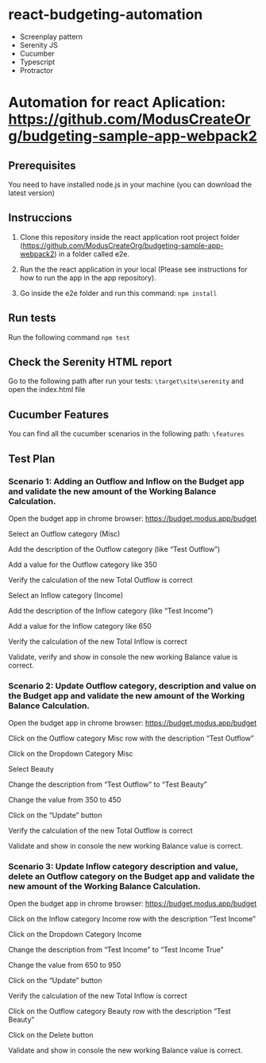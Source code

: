 # react-budgeting-automation
- Screenplay pattern 
- Serenity JS
- Cucumber
- Typescript
- Protractor

# Automation for react Aplication: https://github.com/ModusCreateOrg/budgeting-sample-app-webpack2

## Prerequisites

You need to have installed node.js in your machine (you can download the latest version)

## Instruccions 

1. Clone this repository inside the react application root project folder (https://github.com/ModusCreateOrg/budgeting-sample-app-webpack2) in a folder called e2e.

2. Run the the react application in your local (Please see instructions for how to run the app in the app repository).

3. Go inside the e2e folder and run this command: ``` npm install ```

## Run tests

Run the following command ``` npm test ```

## Check the Serenity HTML report

Go to the following path after run your tests: ``` \target\site\serenity ``` and open the index.html file

## Cucumber Features

You can find all the cucumber scenarios in the following path: ``` \features ```

## Test Plan 

### Scenario 1: Adding an Outflow and Inflow on the Budget app and validate the new amount of the Working Balance Calculation.
Open the budget app in chrome browser: https://budget.modus.app/budget

Select an Outflow category (Misc)

Add the description of the Outflow category (like “Test Outflow”)

Add a value for the Outflow category like 350

Verify the calculation of the new Total Outflow is correct

Select an Inflow category (Income)

Add the description of the Inflow category (like “Test Income”)

Add a value for the Inflow category like 650

Verify the calculation of the new Total Inflow is correct

Validate, verify and show in console the new working Balance value is correct.


### Scenario 2: Update Outflow category, description and value on the Budget app and validate the new amount of the Working Balance Calculation.

Open the budget app in chrome browser: https://budget.modus.app/budget

Click on the Outflow category Misc row with the description “Test Outflow”

Click on the Dropdown Category Misc

Select Beauty

Change the description from “Test Outflow” to “Test Beauty”

Change the value from 350 to 450

Click on the “Update” button

Verify the calculation of the new Total Outflow is correct

Validate and show in console the new working Balance value is correct.


### Scenario 3: Update Inflow category description and value, delete an Outflow category on the Budget app and validate the new amount of the Working Balance Calculation.
Open the budget app in chrome browser: https://budget.modus.app/budget

Click on the Inflow category Income row with the description “Test Income”

Click on the Dropdown Category Income

Change the description from “Test Income” to “Test Income True”

Change the value from 650 to 950

Click on the “Update” button

Verify the calculation of the new Total Inflow is correct

Click on the Outflow category Beauty row with the description “Test Beauty”

Click on the Delete button

Validate and show in console the new working Balance value is correct.


